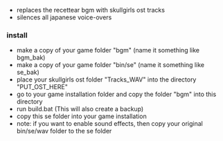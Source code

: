 - replaces the recettear bgm with skullgirls ost tracks
- silences all japanese voice-overs

### install
- make a copy of your game folder "bgm" (name it something like bgm_bak)
- make a copy of your game folder "bin/se" (name it something like se_bak)
- place your skullgirls ost folder "Tracks_WAV" into the directory "PUT_OST_HERE"
- go to your game installation folder and copy the folder "bgm" into this directory
- run build.bat (This will also create a backup)
- copy this se folder into your game installation
- note: if you want to enable sound effects, then copy your original bin/se/wav folder to the se folder
